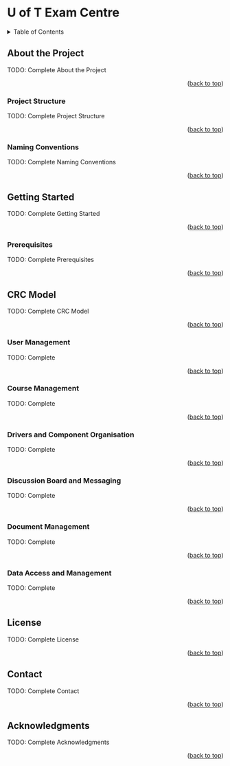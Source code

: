 <a name="readme-top"></a>
# U of T Exam Centre



<!-- TABLE OF CONTENTS -->
<details>
  <summary>Table of Contents</summary>
  <ol>
    <li>
      <a href="#about-the-project">About The Project</a>
      <ul>
        <li><a href="Project Structure">Project Structure</a></li>
        <li><a href="Naming Conventions">Naming Conventions</a></li>
      </ul>
    </li>
    <li>
      <a href="#getting-started">Getting Started</a>
      <ul>
        <li><a href="#prerequisites">Prerequisites</a></li>
      </ul>
    </li>
    <li><a href="#crc-model">CRC Model</a></li>
      <ul>
        <li><a href="User Management">User Management</a></li>
        <li><a href="Course Management">Course Management</a></li>
        <li><a href="Drivers and Component Organisation">Drivers and Component Organisation</a></li>
        <li><a href="Discussion Board and Messaging">Discussion Board and Messaging</a></li>
        <li><a href="Document Management ">Document Management</a></li>
        <li><a href="Data Access and Management">Data Access and Management</a></li>
      </ul>
    <li><a href="#license">License</a></li>
    <li><a href="#contact">Contact</a></li>
    <li><a href="#acknowledgments">Acknowledgments</a></li>
  </ol>
</details>



## About the Project
TODO: Complete About the Project

<p align="right">(<a href="#readme-top">back to top</a>)</p>

### Project Structure
TODO: Complete Project Structure

<p align="right">(<a href="#readme-top">back to top</a>)</p>
  
### Naming Conventions
TODO: Complete Naming Conventions

<p align="right">(<a href="#readme-top">back to top</a>)</p>

## Getting Started
TODO: Complete Getting Started

<p align="right">(<a href="#readme-top">back to top</a>)</p>

### Prerequisites
TODO: Complete Prerequisites

<p align="right">(<a href="#readme-top">back to top</a>)</p>

## CRC Model
TODO: Complete CRC Model

<p align="right">(<a href="#readme-top">back to top</a>)</p>

### User Management
TODO: Complete

<p align="right">(<a href="#readme-top">back to top</a>)</p>

### Course Management
TODO: Complete

<p align="right">(<a href="#readme-top">back to top</a>)</p>

### Drivers and Component Organisation
TODO: Complete

<p align="right">(<a href="#readme-top">back to top</a>)</p>

### Discussion Board and Messaging
TODO: Complete

<p align="right">(<a href="#readme-top">back to top</a>)</p>

### Document Management
TODO: Complete

<p align="right">(<a href="#readme-top">back to top</a>)</p>

### Data Access and Management 
TODO: Complete

<p align="right">(<a href="#readme-top">back to top</a>)</p>

## License
TODO: Complete License

<p align="right">(<a href="#readme-top">back to top</a>)</p>

## Contact
TODO: Complete Contact

<p align="right">(<a href="#readme-top">back to top</a>)</p>

## Acknowledgments
TODO: Complete Acknowledgments

<p align="right">(<a href="#readme-top">back to top</a>)</p>
